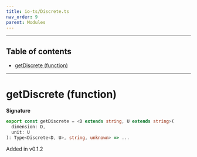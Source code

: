 ```yaml
---
title: io-ts/Discrete.ts
nav_order: 9
parent: Modules
---
```


---

<h2 class="text-delta">Table of contents</h2>

- [getDiscrete (function)](#getdiscrete-function)

---

# getDiscrete (function)

**Signature**

```ts
export const getDiscrete = <D extends string, U extends string>(
  dimension: D,
  unit: U
): Type<Discrete<D, U>, string, unknown> => ...
```

Added in v0.1.2
